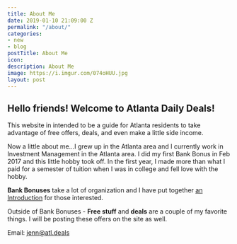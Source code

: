 ```yaml
---
title: About Me
date: 2019-01-10 21:09:00 Z
permalink: "/about/"
categories:
- new
- blog
postTitle: About Me
icon: 
description: About Me
image: https://i.imgur.com/074oHUU.jpg
layout: post
---
```


## Hello friends! Welcome to Atlanta Daily Deals!

This website in intended to be a guide for Atlanta residents to take advantage of free offers, deals, and even make a little side income.

Now a little about me...I grew up in the Atlanta area and I currently work in Investment Management in the Atlanta area. I did my first Bank Bonus in Feb 2017 and this little hobby took off. In the first year, I made more than what I paid for a semester of tuition when I was in college and fell love with the hobby.

**Bank Bonuses** take a lot of organization and I have put together [an Introduction](https://atl.deals/blog/new/2019/01/11/introduction-to-bank-bonuses-and-more.html) for those interested.

Outside of Bank Bonuses - **Free stuff** and **deals** are a couple of my favorite things. I will be posting these offers on the site as well.

Email: jenn@atl.deals
